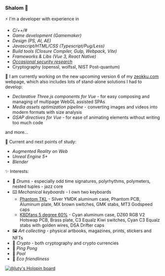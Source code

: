 ### Shalom 👋

⚡ I'm a developer with experience in 
- _C/++/#_
- _Game development (Gamemaker)_
- _Design (PS, AI, AE)_
- _Javascript/HTML/CSS (Typescript/Pug/Less)_
- _Build tools (Closure Compiler, Gulp, Webpack, Vite)_
- _Frameworks & Libs (Vue 3, React Native)_
- _[Occasional security research](https://hackerone.com/lt_1/?type=user)_
- Cryptography (openssl, wolfssl, NIST Post-quantum)

🔭 I am currently working on the new upcoming version 6 of my [zeokku.com](https://zeokku.com) webpage, which also includes lots of stand-alone solutions I had to develop:
- _Declarative Three.js components for Vue_ - for easy composing and managing of multipage WebGL assisted SPAs
- _Media assets optimization pipeline_ - converting images and videos into modern formats with size analysis
- _GSAP directives for Vue_ - for ease of animating elements without writing too much code

and more...

🌱 Current and next points of study:
- _Augmented Reality on Web_
- _Unreal Engine 5+_
- _Blender_

✨ Interests:
- 🥁 _Drums_ - especially odd time signatures, polyrhythms, polymeters, nested tuples - jazz core
- ⌨️ _Mechanical keyboards_ - I own two keyboards
    - <u>Phantom TKL</u> - Silver YMDK aluminum case, Phantom PCB, Aluminum plate, MX brown switches, GMK stabs, MT3 Godspeed caps
    - <u>KBDfans 5 degree 60%</u> - Cyan aluminum case, DZ60 RGB V2 Hotswap PCB, Brass plate, C3 Equalz Kiwi switches, Cyan C3 Equalz stabs with golden wires, DSA Drifter caps
- 🖼️ _Art collecting_ - physical artbooks, magazines, prints, stickers and NFTs
- 💎 _Crypto_ - both cryptography and crypto currencies
- 🏓 _Ping Pong_
- 🎱 _Pool_
- 🍃 _Eco friendliness_

[![@luty's Holopin board](https://holopin.io/api/user/board?user=luty)](https://holopin.io/@luty)

<!--
**Lutymane/Lutymane** is a ✨ _special_ ✨ repository because its `README.md` (this file) appears on your GitHub profile.

Here are some ideas to get you started:

- 🔭 I’m currently working on ...
- 🌱 I’m currently learning ...
- 👯 I’m looking to collaborate on ...
- 🤔 I’m looking for help with ...
- 💬 Ask me about ...
- 📫 How to reach me: ...
- 😄 Pronouns: ...
- ⚡ Fun fact: ...
-->
